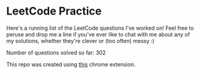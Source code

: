 # LeetCode Practice

Here's a running list of the LeetCode questions I've worked on! Feel free to peruse and drop me a line if you've ever like to chat with me about any of my solutions, whether they're clever or (too often) messy :)

Number of questions solved so far: 302

This repo was created using [this](https://github.com/QasimWani/LeetHub) chrome extension.
